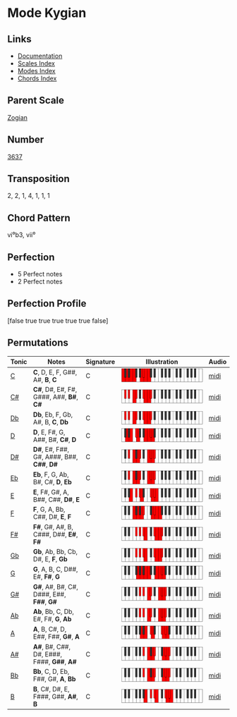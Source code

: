 # Mode Kygian

## Links

- [Documentation](README.md)
- [Scales Index](Scales.md)
- [Modes Index](Modes.md)
- [Chords Index](Chords.md)

## Parent Scale

[Zogian](ScaleZogian.md)

## Number

[3637](https://ianring.com/musictheory/scales/3637)

## Transposition

2, 2, 1, 4, 1, 1, 1

## Chord Pattern

vi⁰b3, vii⁰

## Perfection

- 5 Perfect notes
- 2 Perfect notes

## Perfection Profile

[false true true true true true false]

## Permutations

| Tonic | Notes | Signature | Illustration | Audio |
|-------|-------|-----------|--------------|-------|
| [C](ModeCNaturalKygian.md) | **C**, D, E, F, G##, A#, **B**, **C** | C | ![CNaturalKygian](ModeCNaturalKygian.png) | [midi](https://github.com/edipermadi/music/blob/main/docs/ModeCNaturalKygian.mid?raw=true) |
| [C#](ModeCSharpKygian.md) | **C#**, D#, E#, F#, G###, A##, **B#**, **C#** | C | ![CSharpKygian](ModeCSharpKygian.png) | [midi](https://github.com/edipermadi/music/blob/main/docs/ModeCSharpKygian.mid?raw=true) |
| [Db](ModeDFlatKygian.md) | **Db**, Eb, F, Gb, A#, B, **C**, **Db** | C | ![DFlatKygian](ModeDFlatKygian.png) | [midi](https://github.com/edipermadi/music/blob/main/docs/ModeDFlatKygian.mid?raw=true) |
| [D](ModeDNaturalKygian.md) | **D**, E, F#, G, A##, B#, **C#**, **D** | C | ![DNaturalKygian](ModeDNaturalKygian.png) | [midi](https://github.com/edipermadi/music/blob/main/docs/ModeDNaturalKygian.mid?raw=true) |
| [D#](ModeDSharpKygian.md) | **D#**, E#, F##, G#, A###, B##, **C##**, **D#** | C | ![DSharpKygian](ModeDSharpKygian.png) | [midi](https://github.com/edipermadi/music/blob/main/docs/ModeDSharpKygian.mid?raw=true) |
| [Eb](ModeEFlatKygian.md) | **Eb**, F, G, Ab, B#, C#, **D**, **Eb** | C | ![EFlatKygian](ModeEFlatKygian.png) | [midi](https://github.com/edipermadi/music/blob/main/docs/ModeEFlatKygian.mid?raw=true) |
| [E](ModeENaturalKygian.md) | **E**, F#, G#, A, B##, C##, **D#**, **E** | C | ![ENaturalKygian](ModeENaturalKygian.png) | [midi](https://github.com/edipermadi/music/blob/main/docs/ModeENaturalKygian.mid?raw=true) |
| [F](ModeFNaturalKygian.md) | **F**, G, A, Bb, C##, D#, **E**, **F** | C | ![FNaturalKygian](ModeFNaturalKygian.png) | [midi](https://github.com/edipermadi/music/blob/main/docs/ModeFNaturalKygian.mid?raw=true) |
| [F#](ModeFSharpKygian.md) | **F#**, G#, A#, B, C###, D##, **E#**, **F#** | C | ![FSharpKygian](ModeFSharpKygian.png) | [midi](https://github.com/edipermadi/music/blob/main/docs/ModeFSharpKygian.mid?raw=true) |
| [Gb](ModeGFlatKygian.md) | **Gb**, Ab, Bb, Cb, D#, E, **F**, **Gb** | C | ![GFlatKygian](ModeGFlatKygian.png) | [midi](https://github.com/edipermadi/music/blob/main/docs/ModeGFlatKygian.mid?raw=true) |
| [G](ModeGNaturalKygian.md) | **G**, A, B, C, D##, E#, **F#**, **G** | C | ![GNaturalKygian](ModeGNaturalKygian.png) | [midi](https://github.com/edipermadi/music/blob/main/docs/ModeGNaturalKygian.mid?raw=true) |
| [G#](ModeGSharpKygian.md) | **G#**, A#, B#, C#, D###, E##, **F##**, **G#** | C | ![GSharpKygian](ModeGSharpKygian.png) | [midi](https://github.com/edipermadi/music/blob/main/docs/ModeGSharpKygian.mid?raw=true) |
| [Ab](ModeAFlatKygian.md) | **Ab**, Bb, C, Db, E#, F#, **G**, **Ab** | C | ![AFlatKygian](ModeAFlatKygian.png) | [midi](https://github.com/edipermadi/music/blob/main/docs/ModeAFlatKygian.mid?raw=true) |
| [A](ModeANaturalKygian.md) | **A**, B, C#, D, E##, F##, **G#**, **A** | C | ![ANaturalKygian](ModeANaturalKygian.png) | [midi](https://github.com/edipermadi/music/blob/main/docs/ModeANaturalKygian.mid?raw=true) |
| [A#](ModeASharpKygian.md) | **A#**, B#, C##, D#, E###, F###, **G##**, **A#** | C | ![ASharpKygian](ModeASharpKygian.png) | [midi](https://github.com/edipermadi/music/blob/main/docs/ModeASharpKygian.mid?raw=true) |
| [Bb](ModeBFlatKygian.md) | **Bb**, C, D, Eb, F##, G#, **A**, **Bb** | C | ![BFlatKygian](ModeBFlatKygian.png) | [midi](https://github.com/edipermadi/music/blob/main/docs/ModeBFlatKygian.mid?raw=true) |
| [B](ModeBNaturalKygian.md) | **B**, C#, D#, E, F###, G##, **A#**, **B** | C | ![BNaturalKygian](ModeBNaturalKygian.png) | [midi](https://github.com/edipermadi/music/blob/main/docs/ModeBNaturalKygian.mid?raw=true) |
